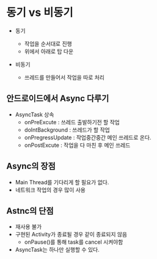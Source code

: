 # 동기 vs 비동기


- 동기 
  - 작업을 순서대로 진행
  - 위에서 아래로 탑 다운

- 비동기
  - 쓰레드를 만들어서 작업을 따로 처리


## 안드로이드에서 Async 다루기
- AsyncTask 상속
  - onPreExcute : 쓰레드 출발하기전 할 작업
  - doIntBackground : 쓰레드가 할 작업
  - onPregressUpdate : 작업중간중간 메인 쓰레드로 온다.
  - onPostExcute : 작업을 다 마친 후 메인 쓰레드

## Async의 장점
- Main Thread를 기다리게 할 필요가 없다.
- 네트워크 작업의 경우 많이 사용

## Astnc의 단점
- 재사용 불가
- 구현된 Activity가 종료될 경우 같이 종료되지 않음
  - onPause()를 통해 task를 cancel 시켜야함
- AsyncTask는 하나만 실행할 수 있다.
